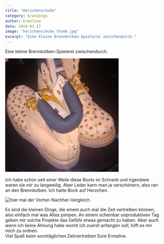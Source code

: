 ```yaml
---
title: "Herzchenschuhe"
category: brandings
author: Ermeline
date: 2019-03-17
image: "herzchenschuhe_thumb.jpg"
excerpt: "Eine kleine Brennkolben-Spielerei zwischendurch."
---
```


Eine kleine Brennkolben-Spielerei zwischendurch. 

![fertige Herzchenschuhe](1514886501147.jpg)

Ich habe schon seit einer Weile diese Boots im Schrank und irgendwie waren sie mir zu langweilig. Aber Leder kann man ja verschönern, also ran an den Brennkolben. Ich hatte Bock auf Herzchen. 

![hier mal der Vorher-Nachher-Vergleich](1514886502896)

Es sind die kleinen Dinge, die einem auch mal die Zeit vertreiben können, also einfach mal was Altes pimpen. An einem scheinbar unproduktiven Tag geben mir solche Projekte das Gefühl etwas gemacht zu haben. Aber auch wenn ich keine Ahnung habe womit ich zuerst anfangen soll, hilft es mir mich zu ordnen.  
Viel Spaß beim sonntäglichen Zeitvertreiben Eure Ermeline.
